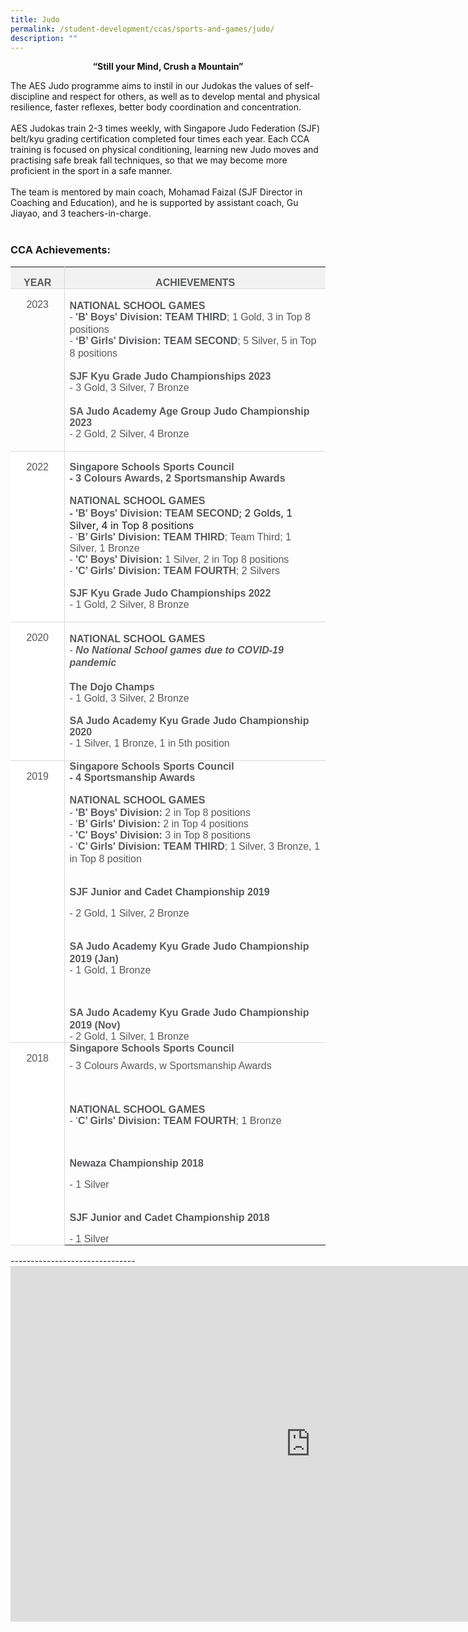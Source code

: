 ```yaml
---
title: Judo
permalink: /student-development/ccas/sports-and-games/judo/
description: ""
---
```

<p style="text-align:center;"><strong>“Still your Mind, Crush a Mountain”</strong></p>

The AES Judo programme aims to instil in our Judokas the values of self-discipline and respect for others, as well as to develop mental and physical resilience, faster reflexes, better body coordination and concentration.&nbsp;<br><br>
AES Judokas train 2-3 times weekly, with Singapore Judo Federation (SJF) belt/kyu grading certification completed four times each year. Each CCA training is focused on physical conditioning, learning new Judo moves and practising safe break fall techniques, so that we may become more proficient in the sport in a safe manner.&nbsp;<br><br>
The team is mentored by main coach, Mohamad Faizal (SJF Director in Coaching and Education), and he is supported by assistant coach, Gu Jiayao, and 3 teachers-in-charge.
<br><br>
### CCA Achievements:
<table class="MsoTable15Grid3Accent3" border="0" cellspacing="0" cellpadding="0" style="border-collapse:collapse;border:none;mso-yfti-tbllook:1184;mso-padding-alt:
 0cm 5.4pt 0cm 5.4pt;mso-border-insideh:none;mso-border-insidev:none"><tbody><tr style="mso-yfti-irow:-1;mso-yfti-firstrow:yes;mso-yfti-lastfirstrow:yes;
  height:21.3pt"><td width="84" style="width:70.65pt;border-top:none;border-left:none;
  border-bottom:solid #D9D9D9 1.0pt;mso-border-bottom-themecolor:background1;
  mso-border-bottom-themeshade:217;border-right:solid #D9D9D9 1.0pt;mso-border-right-themecolor:
  background1;mso-border-right-themeshade:217;mso-border-bottom-alt:solid #D9D9D9 .5pt;
  mso-border-bottom-themecolor:background1;mso-border-bottom-themeshade:217;
  mso-border-right-alt:solid #D9D9D9 .5pt;mso-border-right-themecolor:background1;
  mso-border-right-themeshade:217;background:#F2F2F2;mso-background-themecolor:
  background1;mso-background-themeshade:242;padding:0cm 5.4pt 0cm 5.4pt;
  height:21.3pt"><p class="MsoNormal" align="center" style="margin-bottom:0cm;margin-bottom:.0001pt;
  text-align:center;line-height:normal;mso-yfti-cnfc:517"><b><span style="font-size:12.0pt;font-family:&quot;Arial&quot;,sans-serif;color:#58595B">YEAR</span></b></p></td><td width="483" style="width:468.0pt;border:none;border-bottom:solid #D9D9D9 1.0pt;
  mso-border-bottom-themecolor:background1;mso-border-bottom-themeshade:217;
  mso-border-left-alt:solid #D9D9D9 .5pt;mso-border-left-themecolor:background1;
  mso-border-left-themeshade:217;mso-border-left-alt:solid #D9D9D9 .5pt;
  mso-border-left-themecolor:background1;mso-border-left-themeshade:217;
  mso-border-bottom-alt:solid #D9D9D9 .5pt;mso-border-bottom-themecolor:background1;
  mso-border-bottom-themeshade:217;background:#F2F2F2;mso-background-themecolor:
  background1;mso-background-themeshade:242;padding:0cm 5.4pt 0cm 5.4pt;
  height:21.3pt"><p class="MsoNormal" align="center" style="margin-bottom:0cm;margin-bottom:.0001pt;
  text-align:center;line-height:normal;mso-yfti-cnfc:1"><b><span style="font-size:12.0pt;font-family:&quot;Arial&quot;,sans-serif;color:#58595B">ACHIEVEMENTS</span></b></p></td></tr><tr style="mso-yfti-irow:0"><td width="84" valign="top" style="width:70.65pt;border-top:none;border-left:
  none;border-bottom:solid #D9D9D9 1.0pt;mso-border-bottom-themecolor:background1;
  mso-border-bottom-themeshade:217;border-right:solid #D9D9D9 1.0pt;mso-border-right-themecolor:
  background1;mso-border-right-themeshade:217;mso-border-top-alt:solid #D9D9D9 .5pt;
  mso-border-top-themecolor:background1;mso-border-top-themeshade:217;
  mso-border-top-alt:solid #D9D9D9 .5pt;mso-border-top-themecolor:background1;
  mso-border-top-themeshade:217;mso-border-bottom-alt:solid #D9D9D9 .5pt;
  mso-border-bottom-themecolor:background1;mso-border-bottom-themeshade:217;
  mso-border-right-alt:solid #D9D9D9 .5pt;mso-border-right-themecolor:background1;
  mso-border-right-themeshade:217;padding:0cm 5.4pt 0cm 5.4pt"><p class="MsoNormal" align="center" style="margin-bottom:0cm;margin-bottom:.0001pt;
  text-align:center;line-height:normal;mso-yfti-cnfc:68"><span style="font-size:12.0pt;font-family:&quot;Arial&quot;,sans-serif;color:#58595B">2023</span></p></td><td width="483" valign="top" style="width:468.0pt;border:none;border-bottom:solid #D9D9D9 1.0pt;
  mso-border-bottom-themecolor:background1;mso-border-bottom-themeshade:217;
  mso-border-top-alt:solid #D9D9D9 .5pt;mso-border-top-themecolor:background1;
  mso-border-top-themeshade:217;mso-border-left-alt:solid #D9D9D9 .5pt;
  mso-border-left-themecolor:background1;mso-border-left-themeshade:217;
  mso-border-top-alt:solid #D9D9D9 .5pt;mso-border-top-themecolor:background1;
  mso-border-top-themeshade:217;mso-border-left-alt:solid #D9D9D9 .5pt;
  mso-border-left-themecolor:background1;mso-border-left-themeshade:217;
  mso-border-bottom-alt:solid #D9D9D9 .5pt;mso-border-bottom-themecolor:background1;
  mso-border-bottom-themeshade:217;padding:0cm 5.4pt 0cm 5.4pt"><p class="MsoNormal" style="margin-bottom:0cm;margin-bottom:.0001pt;line-height:
  normal;mso-yfti-cnfc:64"><b><span style="font-size:12.0pt;font-family:&quot;Arial&quot;,sans-serif;
  color:#58595B">NATIONAL SCHOOL GAMES</span></b><span style="font-size:12.0pt;
  font-family:&quot;Lato&quot;,serif;mso-bidi-font-family:Arial;color:#58595B"><br></span><span style="font-size:12.0pt;font-family:&quot;Arial&quot;,sans-serif;
  color:#58595B">- <b>'B' Boys' Division:</b> <b>TEAM THIRD</b>; 1 Gold, 3 in Top 8 positions</span><span style="font-size:12.0pt;font-family:&quot;Lato&quot;,serif;
  mso-bidi-font-family:Arial;color:#58595B"><br></span><span style="font-size:12.0pt;font-family:&quot;Arial&quot;,sans-serif;
  color:#58595B">- <b>‘B’ Girls' Division: TEAM SECOND</b>; 5 Silver, 5 in Top 8 positions</span><span style="font-size:12.0pt;font-family:&quot;Lato&quot;,serif;
  mso-bidi-font-family:Arial;color:#58595B"><br><br></span><b><span style="font-size:12.0pt;font-family:&quot;Arial&quot;,sans-serif;
  color:#58595B">SJF Kyu Grade Judo Championships 2023</span></b><br><span style="font-size:12.0pt;font-family:&quot;Arial&quot;,sans-serif;
  color:#58595B">- 3 Gold, 3 Silver, 7 Bronze</span>
	<br><br>
	<b><span style="font-size:12.0pt;font-family:&quot;Arial&quot;,sans-serif;
  color:#58595B">SA Judo Academy Age Group Judo Championship 2023</span></b><br><span style="font-size:12.0pt;font-family:&quot;Arial&quot;,sans-serif;
  color:#58595B">- 2 Gold, 2 Silver, 4 Bronze<br><br></span>
	</p></td></tr><tr style="mso-yfti-irow:1"><td width="84" valign="top" style="width:70.65pt;border-top:none;border-left:
  none;border-bottom:solid #D9D9D9 1.0pt;mso-border-bottom-themecolor:background1;
  mso-border-bottom-themeshade:217;border-right:solid #D9D9D9 1.0pt;mso-border-right-themecolor:
  background1;mso-border-right-themeshade:217;mso-border-top-alt:solid #D9D9D9 .5pt;
  mso-border-top-themecolor:background1;mso-border-top-themeshade:217;
  mso-border-top-alt:solid #D9D9D9 .5pt;mso-border-top-themecolor:background1;
  mso-border-top-themeshade:217;mso-border-bottom-alt:solid #D9D9D9 .5pt;
  mso-border-bottom-themecolor:background1;mso-border-bottom-themeshade:217;
  mso-border-right-alt:solid #D9D9D9 .5pt;mso-border-right-themecolor:background1;
  mso-border-right-themeshade:217;background:white;mso-background-themecolor:
  background1;padding:0cm 5.4pt 0cm 5.4pt">
		<p class="MsoNormal" align="center" style="margin-bottom:0cm;margin-bottom:.0001pt;
  text-align:center;line-height:normal;mso-yfti-cnfc:4"><span style="font-size:
  12.0pt;font-family:&quot;Arial&quot;,sans-serif;color:#58595B">2022</span></p></td><td width="483" valign="top" style="width:468.0pt;border:none;border-bottom:solid #D9D9D9 1.0pt;
  mso-border-bottom-themecolor:background1;mso-border-bottom-themeshade:217;
  mso-border-top-alt:solid #D9D9D9 .5pt;mso-border-top-themecolor:background1;
  mso-border-top-themeshade:217;mso-border-left-alt:solid #D9D9D9 .5pt;
  mso-border-left-themecolor:background1;mso-border-left-themeshade:217;
  mso-border-top-alt:solid #D9D9D9 .5pt;mso-border-top-themecolor:background1;
  mso-border-top-themeshade:217;mso-border-left-alt:solid #D9D9D9 .5pt;
  mso-border-left-themecolor:background1;mso-border-left-themeshade:217;
  mso-border-bottom-alt:solid #D9D9D9 .5pt;mso-border-bottom-themecolor:background1;
  mso-border-bottom-themeshade:217;padding:0cm 5.4pt 0cm 5.4pt"><p class="MsoNormal" style="margin-bottom:0cm;margin-bottom:.0001pt;line-height:
  normal"><b><span style="font-size:12.0pt;font-family:&quot;Arial&quot;,sans-serif;
  color:#58595B">Singapore Schools Sports Council<br>- 3 Colours Awards, 2 Sportsmanship Awards<br><br>NATIONAL SCHOOL GAMES<br>- 'B' Boys' Division: TEAM SECOND</span></b>; 2 Golds, 1 Silver, 4 in Top 8 positions<span style="font-size:12.0pt;font-family:&quot;Lato&quot;,serif;
  mso-bidi-font-family:Arial;color:#58595B"><br></span><span style="font-size:12.0pt;font-family:&quot;Arial&quot;,sans-serif;
  color:#58595B">- ‘<b>B’ Girls' Division: TEAM THIRD</b>; Team Third; 1 Silver, 1 Bronze<br>- <b>'C' Boys' Division:</b> 1 Silver, 2 in Top 8 positions<br>- <b>'C’ Girls' Division: TEAM FOURTH</b>; 2 Silvers
		<br><br>
		<b>SJF Kyu Grade Judo Championships 2022</b><br>
		- 1 Gold, 2 Silver, 8 Bronze<br><br></span></p></td></tr>
	<tr style="mso-yfti-irow:2"><td width="84" valign="top" style="width:70.65pt;border-top:none;border-left:
  none;border-bottom:solid #D9D9D9 1.0pt;mso-border-bottom-themecolor:background1;
  mso-border-bottom-themeshade:217;border-right:solid #D9D9D9 1.0pt;mso-border-right-themecolor:
  background1;mso-border-right-themeshade:217;mso-border-top-alt:solid #D9D9D9 .5pt;
  mso-border-top-themecolor:background1;mso-border-top-themeshade:217;
  mso-border-top-alt:solid #D9D9D9 .5pt;mso-border-top-themecolor:background1;
  mso-border-top-themeshade:217;mso-border-bottom-alt:solid #D9D9D9 .5pt;
  mso-border-bottom-themecolor:background1;mso-border-bottom-themeshade:217;
  mso-border-right-alt:solid #D9D9D9 .5pt;mso-border-right-themecolor:background1;
  mso-border-right-themeshade:217;background:white;mso-background-themecolor:
  background1;padding:0cm 5.4pt 0cm 5.4pt"><p class="MsoNormal" align="center" style="margin-bottom:0cm;margin-bottom:.0001pt;
  text-align:center;line-height:normal;mso-yfti-cnfc:68"><span style="font-size:12.0pt;font-family:&quot;Arial&quot;,sans-serif;color:#58595B">2020</span></p></td><td width="483" valign="top" style="width:468.0pt;border:none;border-bottom:solid #D9D9D9 1.0pt;
  mso-border-bottom-themecolor:background1;mso-border-bottom-themeshade:217;
  mso-border-top-alt:solid #D9D9D9 .5pt;mso-border-top-themecolor:background1;
  mso-border-top-themeshade:217;mso-border-left-alt:solid #D9D9D9 .5pt;
  mso-border-left-themecolor:background1;mso-border-left-themeshade:217;
  mso-border-top-alt:solid #D9D9D9 .5pt;mso-border-top-themecolor:background1;
  mso-border-top-themeshade:217;mso-border-left-alt:solid #D9D9D9 .5pt;
  mso-border-left-themecolor:background1;mso-border-left-themeshade:217;
  mso-border-bottom-alt:solid #D9D9D9 .5pt;mso-border-bottom-themecolor:background1;
  mso-border-bottom-themeshade:217;padding:0cm 5.4pt 0cm 5.4pt"><p class="MsoNormal" style="margin-bottom:0cm;margin-bottom:.0001pt;line-height:
  normal;mso-yfti-cnfc:64"><b><span style="font-size:12.0pt;font-family:&quot;Arial&quot;,sans-serif;
  color:#58595B">NATIONAL SCHOOL GAMES</span></b><span style="font-size:12.0pt;
  font-family:&quot;Lato&quot;,serif;mso-bidi-font-family:Arial;color:#58595B"><br></span><span style="font-size:12.0pt;font-family:&quot;Arial&quot;,sans-serif;
  color:#58595B">- <b><i>No National School games due to COVID-19 pandemic</i></b></span><span style="font-size:12.0pt;font-family:&quot;Lato&quot;,serif;mso-bidi-font-family:Arial;
  color:#58595B"><br><br></span><b><span style="font-size:12.0pt;font-family:&quot;Arial&quot;,sans-serif;
  color:#58595B">The Dojo Champs</span></b><b><span style="font-size:12.0pt;
  font-family:&quot;Lato&quot;,serif;mso-bidi-font-family:Arial;color:#58595B"><br></span></b><span style="font-size:12.0pt;font-family:&quot;Arial&quot;,sans-serif;
  color:#58595B">- 1 Gold, 3 Silver, 2 Bronze<br><br>
		<b>SA Judo Academy Kyu Grade Judo Championship 2020</b><br>
		- 1 Silver, 1 Bronze, 1 in 5th position<br><br></span></p></td></tr>
	<tr style="mso-yfti-irow:3"><td width="84" valign="top" style="width:70.65pt;border-top:none;border-left:
  none;border-bottom:solid #D9D9D9 1.0pt;mso-border-bottom-themecolor:background1;
  mso-border-bottom-themeshade:217;border-right:solid #D9D9D9 1.0pt;mso-border-right-themecolor:
  background1;mso-border-right-themeshade:217;mso-border-top-alt:solid #D9D9D9 .5pt;
  mso-border-top-themecolor:background1;mso-border-top-themeshade:217;
  mso-border-top-alt:solid #D9D9D9 .5pt;mso-border-top-themecolor:background1;
  mso-border-top-themeshade:217;mso-border-bottom-alt:solid #D9D9D9 .5pt;
  mso-border-bottom-themecolor:background1;mso-border-bottom-themeshade:217;
  mso-border-right-alt:solid #D9D9D9 .5pt;mso-border-right-themecolor:background1;
  mso-border-right-themeshade:217;background:white;mso-background-themecolor:
  background1;padding:0cm 5.4pt 0cm 5.4pt"><p class="MsoNormal" align="center" style="margin-bottom:0cm;margin-bottom:.0001pt;
  text-align:center;line-height:normal;mso-yfti-cnfc:4"><span style="font-size:
  12.0pt;font-family:&quot;Arial&quot;,sans-serif;color:#58595B">2019</span></p></td><td width="483" valign="top" style="width:468.0pt;border:none;border-bottom:solid #D9D9D9 1.0pt;
  mso-border-bottom-themecolor:background1;mso-border-bottom-themeshade:217;
  mso-border-top-alt:solid #D9D9D9 .5pt;mso-border-top-themecolor:background1;
  mso-border-top-themeshade:217;mso-border-left-alt:solid #D9D9D9 .5pt;
  mso-border-left-themecolor:background1;mso-border-left-themeshade:217;
  mso-border-top-alt:solid #D9D9D9 .5pt;mso-border-top-themecolor:background1;
  mso-border-top-themeshade:217;mso-border-left-alt:solid #D9D9D9 .5pt;
  mso-border-left-themecolor:background1;mso-border-left-themeshade:217;
  mso-border-bottom-alt:solid #D9D9D9 .5pt;mso-border-bottom-themecolor:background1;
  mso-border-bottom-themeshade:217;padding:0cm 5.4pt 0cm 5.4pt"><p style="margin-top:0cm;margin-right:0cm;margin-bottom:8.0pt;margin-left:
  0cm;text-align:justify;text-justify:inter-ideograph"><b><span style="font-family:&quot;Arial&quot;,sans-serif;mso-fareast-font-family:DengXian;
  mso-fareast-theme-font:minor-fareast;color:#58595B">Singapore Schools Sports Council<br>- 4 Sportsmanship Awards
		<span style="font-size:12.0pt;font-family:&quot;Arial&quot;,sans-serif;
  color:#58595B">&nbsp;</span></span></b></p><p class="MsoNormal" style="margin-bottom:0cm;margin-bottom:.0001pt;line-height:
  normal"><b><span style="font-size:12.0pt;font-family:&quot;Arial&quot;,sans-serif;
  color:#58595B">NATIONAL SCHOOL GAMES</span></b><span style="font-size:12.0pt;
  font-family:&quot;Lato&quot;,serif;mso-bidi-font-family:Arial;color:#58595B"><br></span><span style="font-size:12.0pt;font-family:&quot;Arial&quot;,sans-serif;
  color:#58595B">- <b>'B' Boys' Division: </b>2 in Top 8 positions</span><span style="font-size:12.0pt;font-family:&quot;Lato&quot;,serif;mso-bidi-font-family:Arial;
  color:#58595B"><br></span><span style="font-size:12.0pt;font-family:&quot;Arial&quot;,sans-serif;
  color:#58595B">
		- ‘<b>B’ Girls' Division: </b>2 in Top 4 positions<br>- <b>'C' Boys' Division: </b>3 in Top 8 positions<br>
		- ‘<b>C’ Girls' Division: TEAM THIRD</b>; 1 Silver, 3 Bronze, 1 in Top 8 position</span><span style="font-size:12.0pt;font-family:&quot;Lato&quot;,serif;
  mso-bidi-font-family:Arial;color:#58595B"><br style="mso-special-character:
  line-break"><br style="mso-special-character:line-break"></span><span style="font-size:12.0pt;font-family:&quot;Arial&quot;,sans-serif;
  color:#58595B"></span></p><p class="MsoNormal" style="margin-bottom:0cm;margin-bottom:.0001pt;line-height:
  normal"><b><span style="font-size:12.0pt;font-family:&quot;Arial&quot;,sans-serif;
  color:#58595B">SJF Junior and Cadet Championship 2019</span></b></p><p class="MsoNormal" style="margin-bottom:0cm;margin-bottom:.0001pt;line-height:
  normal"><span style="font-size:12.0pt;font-family:&quot;Arial&quot;,sans-serif;
  color:#58595B">- 2 Gold, 1 Silver, 2 Bronze</span></p><p class="MsoNormal" style="margin-bottom:0cm;margin-bottom:.0001pt;line-height:
  normal"><span style="font-size:12.0pt;font-family:&quot;Lato&quot;,serif;mso-bidi-font-family:
  Arial;color:#58595B"><br></span><b><span style="font-size:12.0pt;font-family:&quot;Arial&quot;,sans-serif;
  color:#58595B">SA Judo Academy Kyu Grade Judo Championship 2019 (Jan)</span></b><b><span style="font-size:12.0pt;font-family:&quot;Lato&quot;,serif;mso-bidi-font-family:Arial;
  color:#58595B"><br></span></b><span style="font-size:12.0pt;font-family:&quot;Arial&quot;,sans-serif;
  color:#58595B">- 1 Gold, 1 Bronze</span></p><p class="MsoNormal" style="margin-bottom:0cm;margin-bottom:.0001pt;line-height:
  normal"><span style="font-size:12.0pt;font-family:&quot;Arial&quot;,sans-serif;
  color:#58595B">&nbsp;</span></p><p class="MsoNormal" style="margin-bottom:0cm;margin-bottom:.0001pt;line-height:
  normal"><b><span style="font-size:12.0pt;font-family:&quot;Arial&quot;,sans-serif;
  color:#58595B">SA Judo Academy Kyu Grade Judo Championship 2019 (Nov)</span></b><b><span style="font-size:12.0pt;font-family:&quot;Lato&quot;,serif;mso-bidi-font-family:Arial;
  color:#58595B"><br></span></b><span style="font-size:12.0pt;font-family:&quot;Arial&quot;,sans-serif;
  color:#58595B">- 2 Gold, 1 Silver, 1 Bronze</span></p></td></tr><tr style="mso-yfti-irow:4;mso-yfti-lastrow:yes"><td width="84" valign="top" style="width:70.65pt;border-top:none;border-left:
  none;border-bottom:solid #D9D9D9 1.0pt;mso-border-bottom-themecolor:background1;
  mso-border-bottom-themeshade:217;border-right:solid #D9D9D9 1.0pt;mso-border-right-themecolor:
  background1;mso-border-right-themeshade:217;mso-border-top-alt:solid #D9D9D9 .5pt;
  mso-border-top-themecolor:background1;mso-border-top-themeshade:217;
  mso-border-top-alt:solid #D9D9D9 .5pt;mso-border-top-themecolor:background1;
  mso-border-top-themeshade:217;mso-border-bottom-alt:solid #D9D9D9 .5pt;
  mso-border-bottom-themecolor:background1;mso-border-bottom-themeshade:217;
  mso-border-right-alt:solid #D9D9D9 .5pt;mso-border-right-themecolor:background1;
  mso-border-right-themeshade:217;background:white;mso-background-themecolor:
  background1;padding:0cm 5.4pt 0cm 5.4pt"><p class="MsoNormal" align="center" style="margin-bottom:0cm;margin-bottom:.0001pt;
  text-align:center;line-height:normal;mso-yfti-cnfc:68"><span style="font-size:12.0pt;font-family:&quot;Arial&quot;,sans-serif;color:#58595B">2018</span></p></td><td width="483" valign="top" style="width:468.0pt;border:none;mso-border-top-alt:
  solid #D9D9D9 .5pt;mso-border-top-themecolor:background1;mso-border-top-themeshade:
  217;mso-border-left-alt:solid #D9D9D9 .5pt;mso-border-left-themecolor:background1;
  mso-border-left-themeshade:217;padding:0cm 5.4pt 0cm 5.4pt"><p style="margin-top:0cm;margin-right:0cm;margin-bottom:8.0pt;margin-left:
  0cm;text-align:justify;text-justify:inter-ideograph;mso-yfti-cnfc:64"><b><span style="font-family:&quot;Arial&quot;,sans-serif;mso-fareast-font-family:DengXian;
  mso-fareast-theme-font:minor-fareast;color:#58595B">Singapore Schools Sports Council</span></b></p><p style="margin-top:0cm;margin-right:0cm;margin-bottom:8.0pt;margin-left:
  0cm;text-align:justify;text-justify:inter-ideograph;mso-yfti-cnfc:64"><span style="font-family:&quot;Arial&quot;,sans-serif;mso-fareast-font-family:DengXian;
  mso-fareast-theme-font:minor-fareast;color:#58595B">- 3 Colours Awards, w Sportsmanship Awards</span></p><p class="MsoNormal" style="margin-bottom:0cm;margin-bottom:.0001pt;line-height:
  normal;mso-yfti-cnfc:64"><b><span style="font-size:12.0pt;font-family:&quot;Arial&quot;,sans-serif;
  color:#58595B">&nbsp;</span></b></p><p class="MsoNormal" style="margin-bottom:0cm;margin-bottom:.0001pt;line-height:
  normal;mso-yfti-cnfc:64"><b><span style="font-size:12.0pt;font-family:&quot;Arial&quot;,sans-serif;
  color:#58595B">NATIONAL SCHOOL GAMES</span></b><span style="font-size:12.0pt;
  font-family:&quot;Lato&quot;,serif;mso-bidi-font-family:Arial;color:#58595B"><br></span><span style="font-size:12.0pt;font-family:&quot;Arial&quot;,sans-serif;
  color:#58595B">- ‘<b>C’ Girls' Division: TEAM FOURTH</b>; 1 Bronze</span></p><p class="MsoNormal" style="margin-bottom:0cm;margin-bottom:.0001pt;line-height:
  normal;mso-yfti-cnfc:64"><span style="font-size:12.0pt;font-family:&quot;Arial&quot;,sans-serif;
  color:#58595B">&nbsp;</span></p><p class="MsoNormal" style="margin-bottom:0cm;margin-bottom:.0001pt;line-height:
  normal;mso-yfti-cnfc:64"><b><span style="font-size:12.0pt;font-family:&quot;Arial&quot;,sans-serif;
  color:#58595B">Newaza Championship 2018</span></b></p><p class="MsoNormal" style="margin-bottom:0cm;margin-bottom:.0001pt;line-height:
  normal;mso-yfti-cnfc:64"><span style="font-size:12.0pt;font-family:&quot;Arial&quot;,sans-serif;
  color:#58595B">- 1 Silver</span></p><p class="MsoNormal" style="margin-bottom:0cm;margin-bottom:.0001pt;line-height:
  normal;mso-yfti-cnfc:64"><span style="font-size:12.0pt;font-family:&quot;Lato&quot;,serif;
  mso-bidi-font-family:Arial;color:#58595B"><br></span><b><span style="font-size:12.0pt;font-family:&quot;Arial&quot;,sans-serif;
  color:#58595B">SJF Junior and Cadet Championship 2018</span></b></p><p class="MsoNormal" style="margin-bottom:0cm;margin-bottom:.0001pt;line-height:
  normal;mso-yfti-cnfc:64"><span style="font-size:12.0pt;font-family:&quot;Arial&quot;,sans-serif;
  color:#58595B">- 1 Silver</span></p></td></tr></tbody></table>
-------------------------------

<iframe src="https://docs.google.com/presentation/d/e/2PACX-1vT7uAbcwbwk2TzYZUVFYJ43Znznqf8n1NiR5bCBXFUBOp6oB2_2fJN4-IRq7esbCGzTFfJjnw92YbgO/embed?start=true&amp;loop=true&amp;delayms=10000" frameborder="0" width="960" height="569" allowfullscreen="true"></iframe>